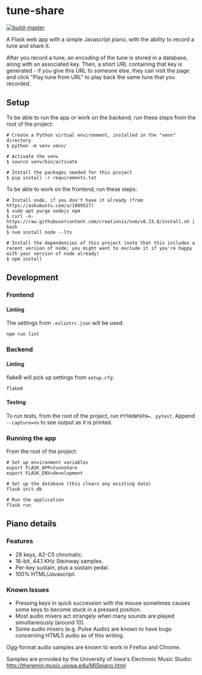 # tune-share

[![build-master](https://github.com/gjohnston9/tune-share/actions/workflows/build-master.yml/badge.svg?branch=master)](https://github.com/gjohnston9/tune-share/actions/workflows/build-master.yml)

A Flask web app with a simple Javascript piano, with the ability to record a tune and share it.

After you record a tune, an encoding of the tune is stored in a database, along with an associated key. Then, a short URL containing that key is generated - if you give this URL to someone else, they can visit the page and click "Play tune from URL" to play back the same tune that you recorded.

## Setup
To be able to run the app or work on the backend, run these steps from the root of the project:
```
# Create a Python virtual environment, installed in the "venv" directory
$ python -m venv venv/

# Activate the venv
$ source venv/bin/activate

# Install the packages needed for this project
$ pip install -r requirements.txt
```

To be able to work on the frontend, run these steps:
```
# Install node, if you don't have it already (from https://askubuntu.com/a/1009527)
$ sudo apt purge nodejs npm
$ curl -o- https://raw.githubusercontent.com/creationix/nvm/v0.33.8/install.sh | bash
$ nvm install node --lts

# Install the dependencies of this project (note that this includes a recent version of node; you might want to exclude it if you're happy with your version of node already)
$ npm install
```

## Development
### Frontend
#### Linting
The settings from `.eslintrc.json` will be used:
```
npm run lint
```

### Backend
#### Linting
flake8 will pick up settings from `setup.cfg`:
```
flake8
```
#### Testing
To run tests, from the root of the project, run `PYTHONPATH=. pytest`. Append `--capture=no` to see output as it is printed.


### Running the app
From the root of the project:
```
# Set up environment variables
export FLASK_APP=tuneshare
export FLASK_ENV=development

# Set up the database (this clears any existing data)
flask init-db

# Run the application
flask run
```

## Piano details
### Features
* 28 keys, A2-C5 chromatic.
* 16-bit, 44.1 KHz Steinway samples.
* Per-key sustain, plus a sustain pedal.
* 100% HTML/Javascript.

### Known Issues
* Pressing keys in quick succession with the mouse sometimes causes some keys to become stuck in a pressed position.
* Most audio mixers act strangely when many sounds are played simultaneously (around 10).
* Some audio mixers (e.g. Pulse Audio) are known to have bugs concerning HTML5 audio as of this writing.

Ogg-format audio samples are known to work in Firefox and Chrome.

Samples are provided by the University of Iowa's Electronic Music Studio:
http://theremin.music.uiowa.edu/MISpiano.html
